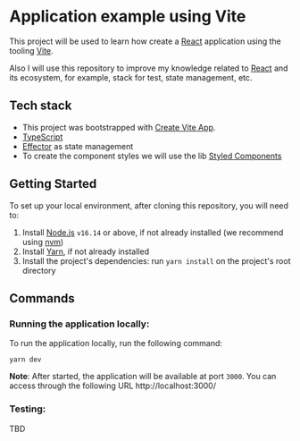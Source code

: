 # Application example using Vite

This project will be used to learn how create a [React](https://reactjs.org/) application using the tooling [Vite](https://vitejs.dev).

Also I will use this repository to improve my knowledge related to [React](https://reactjs.org/) and its ecosystem, for example, stack for test, state management, etc.

## Tech stack

- This project was bootstrapped with [Create Vite App](https://vitejs.dev/guide/#scaffolding-your-first-vite-project).
- [TypeScript](https://www.typescriptlang.org/)
- [Effector](https://effector.dev) as state management
- To create the component styles we will use the lib [Styled Components](https://styled-components.com)

## Getting Started

To set up your local environment, after cloning this repository, you will need to:

1. Install [Node.js](https://nodejs.dev/) `v16.14` or above, if not already installed (we recommend using [nvm](https://github.com/nvm-sh/nvm))
2. Install [Yarn](https://classic.yarnpkg.com/en/docs/install), if not already installed
3. Install the project's dependencies: run `yarn install` on the project's root directory

## Commands

### Running the application locally:

To run the application locally, run the following command:

```
yarn dev
```

**Note**: After started, the application will be available at port `3000`. You can access through the following URL http://localhost:3000/

### Testing:

TBD
